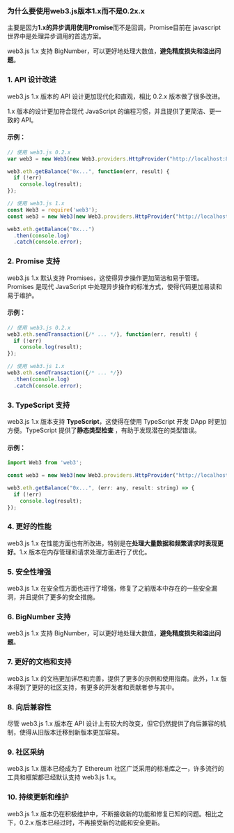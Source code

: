 ### 为什么要使用web3.js版本1.x而不是0.2x.x

主要是因为**1.x的异步调用使用Promise**而不是回调，Promise目前在 javascript 世界中是处理异步调用的首选方案。

web3.js 1.x 支持 BigNumber，可以更好地处理大数值，**避免精度损失和溢出问题**。

### 1. **API 设计改进**

web3.js 1.x 版本的 API 设计更加现代化和直观，相比 0.2.x 版本做了很多改进。

1.x 版本的设计更加符合现代 JavaScript 的编程习惯，并且提供了更简洁、更一致的 API。

#### 示例：

```js
// 使用 web3.js 0.2.x
var web3 = new Web3(new Web3.providers.HttpProvider("http://localhost:8545"));

web3.eth.getBalance("0x...", function(err, result) {
  if (!err)
    console.log(result);
});

// 使用 web3.js 1.x
const Web3 = require('web3');
const web3 = new Web3(new Web3.providers.HttpProvider("http://localhost:8545"));

web3.eth.getBalance("0x...")
  .then(console.log)
  .catch(console.error);
```

### 2. **Promise 支持**

web3.js 1.x 默认支持 Promises，这使得异步操作更加简洁和易于管理。Promises 是现代 JavaScript 中处理异步操作的标准方式，使得代码更加易读和易于维护。

#### 示例：

```js
// 使用 web3.js 0.2.x
web3.eth.sendTransaction({/* ... */}, function(err, result) {
  if (!err)
    console.log(result);
});

// 使用 web3.js 1.x
web3.eth.sendTransaction({/* ... */})
  .then(console.log)
  .catch(console.error);
```

### 3. **TypeScript 支持**

web3.js 1.x 版本支持 **TypeScript**，这使得在使用 TypeScript 开发 DApp 时更加方便。TypeScript 提供了**静态类型检查**
，有助于发现潜在的类型错误。

#### 示例：

```js
import Web3 from 'web3';

const web3 = new Web3(new Web3.providers.HttpProvider("http://localhost:8545"));

web3.eth.getBalance("0x...", (err: any, result: string) => {
  if (!err)
    console.log(result);
});
```

### 4. **更好的性能**

web3.js 1.x 在性能方面也有所改进，特别是在**处理大量数据和频繁请求时表现更好**。1.x 版本在内存管理和请求处理方面进行了优化。

### 5. **安全性增强**

web3.js 1.x 在安全性方面也进行了增强，修复了之前版本中存在的一些安全漏洞，并且提供了更多的安全措施。

### 6. **BigNumber 支持**

web3.js 1.x 支持 BigNumber，可以更好地处理大数值，**避免精度损失和溢出问题**。

### 7. **更好的文档和支持**

web3.js 1.x 的文档更加详尽和完善，提供了更多的示例和使用指南。此外，1.x 版本得到了更好的社区支持，有更多的开发者和贡献者参与其中。

### 8. **向后兼容性**

尽管 web3.js 1.x 版本在 API 设计上有较大的改变，但它仍然提供了向后兼容的机制，使得从旧版本迁移到新版本更加容易。

### 9. **社区采纳**

web3.js 1.x 版本已经成为了 Ethereum 社区广泛采用的标准库之一，许多流行的工具和框架都已经默认支持 web3.js 1.x。

### 10. **持续更新和维护**

web3.js 1.x 版本仍在积极维护中，不断接收新的功能和修复已知的问题。相比之下，0.2.x 版本已经过时，不再接受新的功能和安全更新。